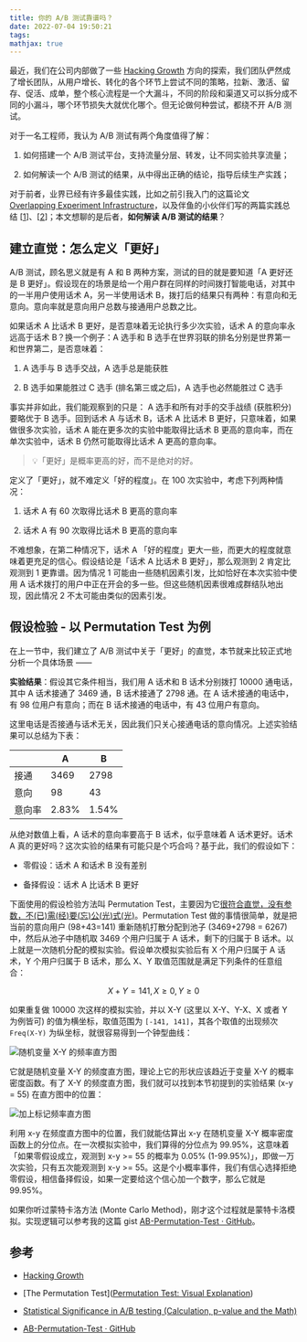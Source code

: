 ```yaml
---
title: 你的 A/B 测试靠谱吗？
date: 2022-07-04 19:50:21
tags:
mathjax: true
---
```


最近，我们在公司内部做了一些 [Hacking Growth](https://www.goodreads.com/book/show/31625067-hacking-growth) 方向的探索，我们团队俨然成了增长团队，从用户增长、转化的各个环节上尝试不同的策略，拉新、激活、留存、促活、成单，整个核心流程是一个大漏斗，不同的阶段和渠道又可以拆分成不同的小漏斗，哪个环节损失大就优化哪个。但无论做何种尝试，都绕不开 A/B 测试。

<!--more-->

对于一名工程师，我认为 A/B 测试有两个角度值得了解：

1. 如何搭建一个 A/B 测试平台，支持流量分层、转发，让不同实验共享流量；

2. 如何解读一个 A/B 测试的结果，从中得出正确的结论，指导后续生产实践；

对于前者，业界已经有许多最佳实践，比如之前引我入门的这篇论文 [Overlapping Experiment Infrastructure](https://static.googleusercontent.com/media/research.google.com/zh-CN//pubs/archive/36500.pdf)，以及伴鱼的小伙伴们写的两篇实践总结 [[1](https://xie.infoq.cn/article/d62fed8fdfdf87ec1d9779f79)]、[[2](https://tech.ipalfish.com/blog/2020/06/25/ab_test_evolu/)]；本文想聊的是后者，**如何解读 A/B 测试的结果**？

## 建立直觉：怎么定义「更好」

A/B 测试，顾名思义就是有 A 和 B 两种方案，测试的目的就是要知道「A 更好还是 B 更好」。假设现在的场景是给一个用户群在同样的时间拨打智能电话，对其中的一半用户使用话术 A，另一半使用话术 B，拨打后的结果只有两种：有意向和无意向。意向率就是意向用户总数与接通用户总数之比。

如果话术 A 比话术 B 更好，是否意味着无论执行多少次实验，话术 A 的意向率永远高于话术 B？换一个例子：A 选手和 B 选手在世界羽联的排名分别是世界第一和世界第二，是否意味着：

1. A 选手与 B 选手交战，A 选手总是能获胜

2. B 选手如果能胜过 C 选手 (排名第三或之后)，A 选手也必然能胜过 C 选手

事实并非如此，我们能观察到的只是： A 选手和所有对手的交手战绩 (获胜积分) 要略优于 B 选手。回到话术 A 与话术 B，话术 A 比话术 B 更好，只意味着，如果做很多次实验，话术 A 能在更多次的实验中能取得比话术 B 更高的意向率，而在单次实验中，话术 B 仍然可能取得比话术 A 更高的意向率。

> 💡「更好」是概率更高的好，而不是绝对的好。

定义了「更好」，就不难定义「好的程度」。在 100 次实验中，考虑下列两种情况：

1. 话术 A 有 60 次取得比话术 B 更高的意向率

2. 话术 A 有 90 次取得比话术 B 更高的意向率

不难想象，在第二种情况下，话术 A 「好的程度」更大一些，而更大的程度就意味着更充足的信心。假设结论是「话术 A 比话术 B 更好」，那么观测到 2 肯定比观测到 1 更靠谱。因为情况 1 可能由一些随机因素引发，比如恰好在本次实验中使用 A 话术拨打的用户中正在开会的多一些。但这些随机因素很难成群结队地出现，因此情况 2 不太可能由类似的因素引发。

## 假设检验 - 以 Permutation Test 为例

在上一节中，我们建立了 A/B 测试中关于「更好」的直觉，本节就来比较正式地分析一个具体场景 ——

**实验结果**：假设其它条件相当，我们用 A 话术和 B 话术分别拨打 10000 通电话，其中 A 话术接通了 3469 通，B 话术接通了 2798 通。在 A 话术接通的电话中，有 98 位用户有意向；而在 B 话术接通的电话中，有 43 位用户有意向。

这里电话是否接通与话术无关，因此我们只关心接通电话的意向情况。上述实验结果可以总结为下表：

|     | A     | B     |
| --- | ----- | ----- |
| 接通  | 3469  | 2798  |
| 意向  | 98    | 43    |
| 意向率 | 2.83% | 1.54% |

从绝对数值上看，A 话术的意向率要高于 B 话术，似乎意味着 A 话术更好。话术 A 真的更好吗？这次实验的结果有可能只是个巧合吗？基于此，我们的假设如下：

* 零假设：话术 A 和话术 B 没有差别

* 备择假设：话术 A 比话术 B 更好

下面使用的假设检验方法叫 Permutation Test，主要因为它[很符合直觉，没有参数，不(已)需(经)要(忘)公(光)式(光)](https://www.jwilber.me/permutationtest/)。Permutation Test 做的事情很简单，就是把当前的意向用户 (98+43=141) 重新随机打散分配到池子 (3469+2798 = 6267) 中，然后从池子中随机取 3469 个用户归属于 A 话术，剩下的归属于 B 话术。以上就是一次随机分配的模拟实验。假设单次模拟实验后有 X 个用户归属于 A 话术，Y 个用户归属于 B 话术，那么 X、Y 取值范围就是满足下列条件的任意组合：

$$
X + Y = 141, X \ge 0, Y \ge 0
$$

如果重复做 10000 次这样的模拟实验，并以 X-Y (这里以 X-Y、Y-X、X 或者 Y 为例皆可) 的值为横坐标，取值范围为 `[-141, 141]`，其各个取值的出现频次 `Freq(X-Y)` 为纵坐标，就很容易得到一个钟型曲线：

![随机变量 X-Y 的频率直方图](./freq-x.png)

它就是随机变量 X-Y 的频度直方图，理论上它的形状应该趋近于变量 X-Y 的概率密度函数。有了 X-Y 的频度直方图，我们就可以找到本节初提到的实验结果 (x-y = 55) 在直方图中的位置：

![加上标记频率直方图](./freq-x-with-mark.png)

利用 x-y 在频度直方图中的位置，我们就能估算出 x-y 在随机变量 X-Y 概率密度函数上的分位点。在一次模拟实验中，我们算得的分位点为 99.95%，这意味着「如果零假设成立，观测到 x-y >= 55 的概率为 0.05% (1-99.95%)」，即做一万次实验，只有五次能观测到 x-y >= 55。这是个小概率事件，我们有信心选择拒绝零假设，相信备择假设，如果一定要给这个信心加一个数字，那么它就是 99.95%。

如果你听过蒙特卡洛方法 (Monte Carlo Method)，刚才这个过程就是蒙特卡洛模拟。实现逻辑可以参考我的这篇 gist [AB-Permutation-Test · GitHub](https://gist.github.com/ZhengHe-MD/48e633ec49a35b5259908cf468dc073b)。

## 参考

* [Hacking Growth](https://www.goodreads.com/book/show/31625067-hacking-growth)

* [The Permutation Test]([Permutation Test: Visual Explanation](https://www.jwilber.me/permutationtest/))

* [Statistical Significance in A/B testing (Calculation, p-value and the Math)](https://data36.com/statistical-significance-in-ab-testing/)

* [AB-Permutation-Test · GitHub](https://gist.github.com/ZhengHe-MD/48e633ec49a35b5259908cf468dc073b)
